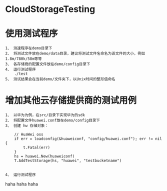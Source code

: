 CloudStorageTesting
===================

# 使用测试程序
	1、 测速程序在demo目录下
	2、 将测试文件放在demo/data目录，建议将测试文件名命名为该文件的大小，例如1.8m/780k/58m等等
	3、 各存储商的配置文件放在demo/config目录下
	4、 运行测试程序
		./test
	5、 测试结果会在当前demo/文件夹下，以Unix时间的整形值命名

# 增加其他云存储提供商的测试用例
	1、 以华为为例，在src/目录下实现华为的sdk
	2、 将配置文件huawei.conf放在demo/config目录下
	3、 创建 hw 存储对象：

		// HuaWei oss
		if err = loadconfig(&huaweiconf, "config/huawei.conf"); err != nil {
			t.Fatal(err)
		}
		hs = huawei.New(huaweiconf)
		T.AddTestStorage(hs, "huawei", "testbucketname")


	4、 运行测试程序

haha
haha
haha
